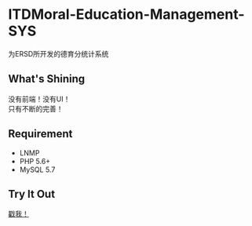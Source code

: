 # ITDMoral-Education-Management-SYS
为ERSD所开发的德育分统计系统

## What's Shining
没有前端！没有UI！  
只有不断的完善！  

## Requirement
- LNMP  
- PHP 5.6+  
- MySQL 5.7

## Try It Out
[戳我！][1]

[1]:http://itd.mcsp.vc
